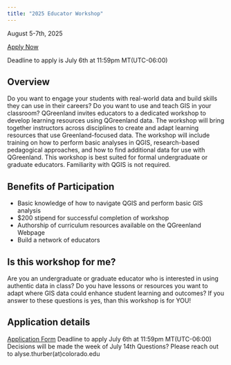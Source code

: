```yaml
---
title: "2025 Educator Workshop"
---
```

August 5-7th, 2025

[Apply Now](https://docs.google.com/forms/d/e/1FAIpQLSfJCcijXFS8w8Gm7n026I8ddur4WLqhYvJd4km4FcIv0EbVhA/viewform?usp=dialog)

Deadline to apply is July 6th at 11:59pm MT(UTC-06:00)

## Overview
Do you want to engage your students with real-world data and build skills they can use in their careers? Do you want to use and teach GIS in your classroom? QGreenland invites educators to a dedicated workshop to develop learning resources using QGreenland data. The workshop will bring together instructors across disciplines to create and adapt learning resources that use Greenland-focused data. The workshop will include training on how to perform basic analyses in QGIS, research-based pedagogical approaches, and how to find additional data for use with QGreenland. This workshop is best suited for formal undergraduate or graduate educators. Familiarity with QGIS is not required.

## Benefits of Participation
* Basic knowledge of how to navigate QGIS and perform basic GIS analysis
* $200 stipend for successful completion of workshop
* Authorship of curriculum resources available on the QGreenland Webpage
* Build a network of educators

## Is this workshop for me?
Are you an undergraduate or graduate educator who is interested in using authentic data in class? Do you have lessons or resources you want to adapt where GIS data could enhance student learning and outcomes?
If you answer to these questions is yes, than this workshop is for YOU!

## Application details
[Application Form](https://docs.google.com/forms/d/e/1FAIpQLSfJCcijXFS8w8Gm7n026I8ddur4WLqhYvJd4km4FcIv0EbVhA/viewform?usp=dialog)
Deadline to apply July 6th at 11:59pm MT(UTC-06:00)
Decisions will be made the week of July 14th
Questions? Please reach out to alyse.thurber(at)colorado.edu
